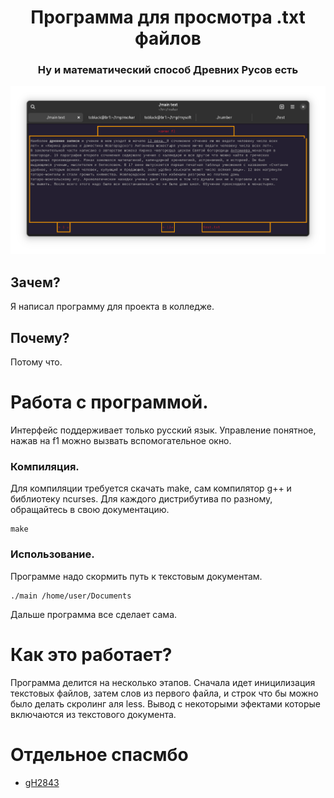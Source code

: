 <h1 align="center">Программа для просмотра .txt файлов</h1>
<h3 align="center">Ну и математический способ Древних Русов есть</h3>

![mohar](image.png "mohoar")

## Зачем?
Я написал программу для проекта в колледже.

## Почему?
Потому что.

# Работа с программой.
Интерфейс поддерживает только русский язык. Управление понятное, нажав на f1 можно вызвать вспомогательное окно.

### Компиляция.
Для компиляции требуется скачать make, сам компилятор g++ и библиотеку ncurses. Для каждого дистрибутива по разному, обращайтесь в свою документацию.
```
make
```

### Использование.
Программе надо скормить путь к текстовым документам.
```
./main /home/user/Documents
```
Дальше программа все сделает сама.

# Как это работает?
Программа делится на несколько этапов. Сначала идет иницилизация текстовых файлов, затем слов из первого файла, и строк что бы можно было делать скролинг аля less. Вывод с некоторыми эфектами которые включаются из текстового документа.

# Отдельное спасмбо
- [gH2843](https://github.com/gH2843)

